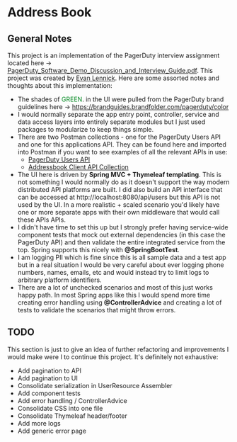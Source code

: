 # Address Book

## General Notes

This project is an implementation of the PagerDuty interview assignment located here -> [PagerDuty_Software_Demo_Discussion_and_Interview_Guide.pdf](PagerDuty_Software_Demo_Discussion_and_Interview_Guide.pdf). This project was created by [Evan Lennick](https://www.evanlennick.com). Here are some assorted notes and thoughts about this implementation:

* The shades of <span style="color:#048a24">GREEN</span>. in the UI were pulled from the PagerDuty brand guidelines here -> https://brandguides.brandfolder.com/pagerduty/color
* I would normally separate the app entry point, controller, service and data access layers into entirely separate modules but I just used packages to modularize to keep things simple.
* There are two Postman collections - one for the PagerDuty Users API and one for this applications API. They can be found here and imported into Postman if you want to see examples of all the relevant APIs in use:
    - [PagerDuty Users API](postman-collections/PagerDuty%20Platform%20API.postman_collection.json)
    - [Addressbook Client API Collection](postman-collections/Addressbook%20Client%20API.postman_collection.json)
* The UI here is driven by <b>Spring MVC + Thymeleaf templating</b>. This is not something I would normally do as it doesn't support the way modern distributed API platforms are built. I did also build an API interface that can be accessed at http://localhost:8080/api/users but this API is not used by the UI. In a more realistic + scaled scenario you'd likely have one or more separate apps with their own middleware that would call these APIs APIs.
* I didn't have time to set this up but I strongly prefer having service-wide component tests that mock out external dependencies (in this case the PagerDuty API) and then validate the entire integrated service from the top. Spring supports this nicely with <b>@SpringBootTest</b>.
* I am logging PII which is fine since this is all sample data and a test app but in a real situation I would be very careful about ever logging phone numbers, names, emails, etc and would instead try to limit logs to arbitrary platform identifiers.
* There are a lot of unchecked scenarios and most of this just works happy path. In most Spring apps like this I would spend more time creating error handling using <b>@ControllerAdvice</b> and creating a lot of tests to validate the scenarios that might throw errors.

## TODO
This section is just to give an idea of further refactoring and improvements I would make were I to continue this project. It's definitely not exhaustive:

* Add pagination to API
* Add pagination to UI
* Consolidate serialization in UserResource Assembler
* Add component tests
* Add error handling / ControllerAdvice
* Consolidate CSS into one file
* Consolidate Thymeleaf header/footer
* Add more logs
* Add generic error page